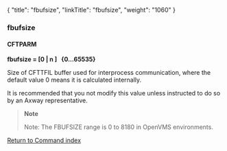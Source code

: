 {
    "title": "fbufsize",
    "linkTitle": "fbufsize",
    "weight": "1060"
}<span id="fbufsize"></span>

### fbufsize

#### CFTPARM

****fbufsize = [0 &#124; n ]   {<span class="underline">0</span>...65535}****

Size of CFTTFIL buffer used for interprocess communication, where the default value 0 means it is calculated internally.

It is recommended that you not modify this value unless instructed to do so by an Axway representative.

> **Note**
>
> Note: The FBUFSIZE range is 0 to 8180 in OpenVMS environments.

[Return to Command index](../../)
